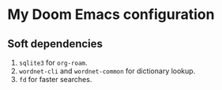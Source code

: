 
# My Doom Emacs configuration

## Soft dependencies
1. `sqlite3` for `org-roam`.
2. `wordnet-cli` and `wordnet-common` for dictionary lookup.
3. `fd` for faster searches.
